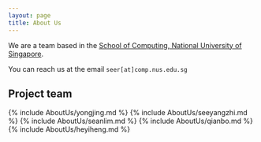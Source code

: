 ```yaml
---
layout: page
title: About Us
---
```


We are a team based in
the [School of Computing, National University of Singapore](https://www.comp.nus.edu.sg).

You can reach us at the email `seer[at]comp.nus.edu.sg`

## Project team

{% include AboutUs/yongjing.md %}
{% include AboutUs/seeyangzhi.md %}
{% include AboutUs/seanlim.md %}
{% include AboutUs/qianbo.md %}
{% include AboutUs/heyiheng.md %}
